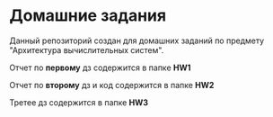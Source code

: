 # Домашние задания

Данный репозиторий создан для домашних заданий по предмету "Архитектура вычислительных систем".

Отчет по __первому__ дз содержится в папке __HW1__

Отчет по __второму__ дз и код содержится в папке __HW2__

Третее дз содержится в папке __HW3__ 
